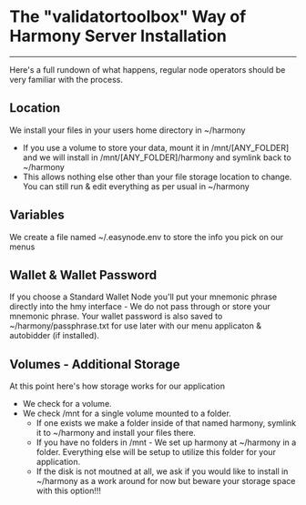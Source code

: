 # The "validatortoolbox" Way of Harmony Server Installation
---
Here's a full rundown of what happens, regular node operators should be very familiar with the process.

## Location
We install your files in your users home directory in ~/harmony
- If you use a volume to store your data, mount it in /mnt/[ANY_FOLDER] and we will install in /mnt/[ANY_FOLDER]/harmony and symlink back to ~/harmony
- This allows nothing else other than your file storage location to change. You can still run & edit everything as per usual in ~/harmony

## Variables
We create a file named ~/.easynode.env to store the info you pick on our menus

## Wallet & Wallet Password
If you choose a Standard Wallet Node you'll put your mnemonic phrase directly into the hmy interface - We do not pass through or store your mnemonic phrase. Your wallet password is also saved to ~/harmony/passphrase.txt for use later with our menu applicaton & autobidder (if installed).

## Volumes - Additional Storage
At this point here's how storage works for our application
- We check for a volume.
- We check /mnt for a single volume mounted to a folder.
    - If one exists we make a folder inside of that named harmony, symlink it to ~/harmony and install your files there.
    - If you have no folders in /mnt - We set up harmony at ~/harmony in a folder. Everything else will be setup to utilize this folder for your application.
    - If the disk is not moutned at all, we ask if you would like to install in ~/harmony as a work around for now but beware your storage space with this option!!!

